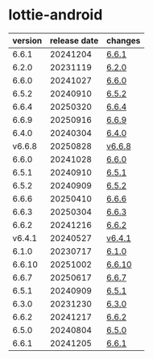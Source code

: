 # lottie-android	


|version|release date|changes|
|---|---|---|
|6.6.1|20241204|[6.6.1](./6.6.1-20241204.md)|
|6.2.0|20231119|[6.2.0](./6.2.0-20231119.md)|
|6.6.0|20241027|[6.6.0](./6.6.0-20241027.md)|
|6.5.2|20240910|[6.5.2](./6.5.2-20240910.md)|
|6.6.4|20250320|[6.6.4](./6.6.4-20250320.md)|
|6.6.9|20250916|[6.6.9](./6.6.9-20250916.md)|
|6.4.0|20240304|[6.4.0](./6.4.0-20240304.md)|
|v6.6.8|20250828|[v6.6.8](./v6.6.8-20250828.md)|
|6.6.0|20241028|[6.6.0](./6.6.0-20241028.md)|
|6.5.1|20240910|[6.5.1](./6.5.1-20240910.md)|
|6.5.2|20240909|[6.5.2](./6.5.2-20240909.md)|
|6.6.6|20250410|[6.6.6](./6.6.6-20250410.md)|
|6.6.3|20250304|[6.6.3](./6.6.3-20250304.md)|
|6.6.2|20241216|[6.6.2](./6.6.2-20241216.md)|
|v6.4.1|20240527|[v6.4.1](./v6.4.1-20240527.md)|
|6.1.0|20230717|[6.1.0](./6.1.0-20230717.md)|
|6.6.10|20251002|[6.6.10](./6.6.10-20251002.md)|
|6.6.7|20250617|[6.6.7](./6.6.7-20250617.md)|
|6.5.1|20240909|[6.5.1](./6.5.1-20240909.md)|
|6.3.0|20231230|[6.3.0](./6.3.0-20231230.md)|
|6.6.2|20241217|[6.6.2](./6.6.2-20241217.md)|
|6.5.0|20240804|[6.5.0](./6.5.0-20240804.md)|
|6.6.1|20241205|[6.6.1](./6.6.1-20241205.md)|
